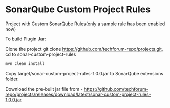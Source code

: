 # SonarQube Custom Project Rules

Project with Custom SonarQube Rules(only a sample rule has been enabled now)

To build Plugin Jar:

Clone the project git clone https://github.com/techforum-repo/projects.git, cd to sonar-custom-project-rules

```sh
mvn clean install

```

Copy target/sonar-custom-project-rules-1.0.0.jar to SonarQube extensions folder.

Download the pre-built jar file from - https://github.com/techforum-repo/projects/releases/download/latest/sonar-custom-project-rules-1.0.0.jar